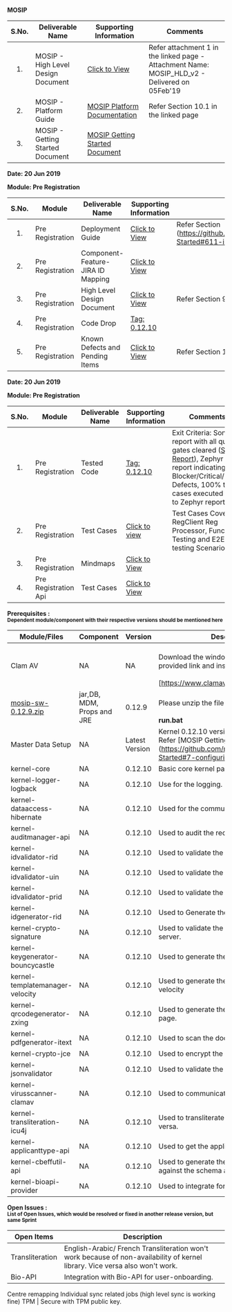 
**MOSIP**

|**S.No.**| **Deliverable Name**| **Supporting Information**|**Comments**|
|:------:|-----|---|---|
|1.|MOSIP - High Level Design Document|[Click to View](Deliverables---Attachments)|Refer attachment 1 in the linked page - Attachment Name: MOSIP_HLD_v2 - Delivered on 05Feb'19|
|2.|MOSIP - Platform Guide|[MOSIP Platform Documentation](Platform-Documentation)|Refer Section 10.1 in the linked page|
|3.|MOSIP - Getting Started Document|[MOSIP Getting Started Document](https://github.com/mosip/mosip/wiki/Getting-Started)|


**Date: 20 Jun 2019**

**Module: Pre Registration**

|**S.No.**|**Module**|**Deliverable Name**| **Supporting Information**|**Comments**|
|:------:|-----|---|---|---|
|1.|Pre Registration|Deployment Guide| [Click to View](https://github.com/mosip/mosip/wiki/Getting-Started#8-mosip-deployment-)|Refer Section (https://github.com/mosip/mosip/wiki/Getting-Started#611-installation-of-activemq)|
|2.|Pre Registration|Component-Feature-JIRA ID Mapping|[Click to View](https://github.com/mosip/mosip/wiki/Component-Feature-ID-JIRA-ID-Mapping#10-registration-processor-)|
|3.|Pre Registration|High Level Design Document|[Click to View](https://github.com/mosip/mosip/wiki/Deliverables---Attachments)|Refer Section 9 in the linked page|
|4.|Pre Registration|Code Drop|[Tag: 0.12.10](https://github.com/mosip/mosip/releases/tag/0.12.10)||
|5.|Pre Registration|Known Defects and Pending Items|[Click to View](Deliverables---Attachments)|Refer Section 10 in the linked page|

**Date: 20 Jun 2019**

**Module: Pre Registration**

|**S.No.**|**Module**|**Deliverable Name**| **Supporting Information**|**Comments**|
|:------:|-----|---|---|---|
|1.|Pre Registration|Tested Code|[Tag: 0.12.10](https://github.com/mosip/mosip/releases/tag/0.12.10)|Exit Criteria: Sonar report with all quality gates cleared ([Sonar Report](http://104.215.158.154:9000/dashboard?id=io.mosip.registrationprocessor%3Aregistration-processor)), Zephyr report indicating: No Blocker/Critical/Major Defects, 100% test cases executed (link to Zephyr report)| 
|2.|Pre Registration|Test Cases|[Click to view](https://mosipid.atlassian.net/projects/MOS?selectedItem=com.thed.zephyr.je__project-centric-view-tests-page&testsTab=test-cycles-tab)|Test Cases Covered RegClient Reg Processor, Functional Testing and E2E testing Scenario;s|
|3.|Pre Registration|Mindmaps|[Click to View](/mosip/mosip/tree/master/docs/testing/Registration%20Client/Mindmaps)|
|4.|Pre Registration Api|Test Cases|[Click to View](https://github.com/mosip/mosip/blob/master/docs/testing/Registration%20Client/Mindmaps/Reg_Client_NonBio_Integration_TestCases.xlsx)|

**Prerequisites : <br><sub>Dependent module/component with their respective versions should be mentioned here</sub></br>**  

|**Module/Files**|**Component**|**Version**|**Description (If any)**|
|-----|-------------|----------------|--------------|
|Clam AV |NA|NA|<br>Download the windows clam av antivirus by provided link and install the s\w.</br> <br>[https://www.clamav.net/downloads#otherversions]</br>|
|[mosip-sw-0.12.9.zip](https://devops.mosip.io/artifactory/libs-release/io/mosip/registration/registration-client/0.12.8/)|jar,DB, MDM, Props and JRE|0.12.9|<br>Please unzip the file and execute the run.bat</br><br> **run.bat**</br>|
|Master Data Setup |NA|Latest Version|Kernel 0.12.10 version of DB scripts can be used. Refer [MOSIP Getting Started doc.] (https://github.com/mosip/mosip/wiki/Getting-Started#7-configuring-mosip-).|
|kernel-core|NA|0.12.10|Basic core kernel packages.|
|kernel-logger-logback|NA|0.12.10|Use for the logging.|
|kernel-dataaccess-hibernate|NA|0.12.10|Used for the communicating to the DB.|
|kernel-auditmanager-api|NA|0.12.10|Used to audit the records into the DB|
|kernel-idvalidator-rid|NA|0.12.10|Used to validate the RID format.|
|kernel-idvalidator-uin|NA|0.12.10|Used to validate the UIN format|
|kernel-idvalidator-prid|NA|0.12.10|Used to validate the PRID format|
|kernel-idgenerator-rid|NA|0.12.10|Used to Generate the RID.|
|kernel-crypto-signature|NA|0.12.10|Used to validate the signature response from server.|
|kernel-keygenerator-bouncycastle|NA|0.12.10|Used to generate the key pair for AES -256.|
|kernel-templatemanager-velocity|NA|0.12.10|Used to generate the template manager using the velocity|
|kernel-qrcodegenerator-zxing|NA|0.12.10|Used to generate the QR code in acknowledgment page.|
|kernel-pdfgenerator-itext|NA|0.12.10|Used to scan the document in PDF format.|
|kernel-crypto-jce|NA|0.12.10|Used to encrypt the packet information|
|kernel-jsonvalidator|NA|0.12.10|Used to validate the JSON.|
|kernel-virusscanner-clamav|NA|0.12.10|Used to communicate to the Antivirus Clam AV|
|kernel-transliteration-icu4j|NA|0.12.10|Used to transliterate the Arabic to French and vice versa.|
|kernel-applicanttype-api|NA|0.12.10|Used to get the applicant types |
|kernel-cbeffutil-api|NA|0.12.10|Used to generate the CBEFF file and validate against the schema also.|
|kernel-bioapi-provider|NA|0.12.10|Used to integrate for the user-onboarding.|

**Open Issues : <br><sub>List of Open Issues, which would be resolved or fixed in another release version, but same Sprint</sub></br>**  

|Open Items|Description
|-----------------|----------------------
Transliteration|English-Arabic/ French Transliteration  won't work because of non-availability of kernel library. Vice versa also won't work.
Bio-API|Integration with Bio-API for user-onboarding.
Centre remapping
Individual sync related jobs (high level sync is working fine) 
TPM | Secure with TPM public key.  
